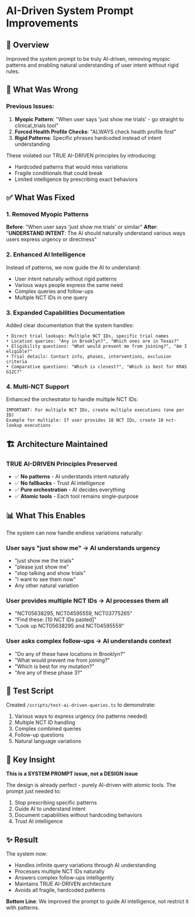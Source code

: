 # AI-Driven System Prompt Improvements

## 🎯 Overview

Improved the system prompt to be truly AI-driven, removing myopic patterns and enabling natural understanding of user intent without rigid rules.

## 🚨 What Was Wrong

### Previous Issues:
1. **Myopic Pattern**: "When user says 'just show me trials' - go straight to clinical_trials tool"
2. **Forced Health Profile Checks**: "ALWAYS check health profile first"
3. **Rigid Patterns**: Specific phrases hardcoded instead of intent understanding

These violated our TRUE AI-DRIVEN principles by introducing:
- Hardcoded patterns that would miss variations
- Fragile conditionals that could break
- Limited intelligence by prescribing exact behaviors

## ✅ What Was Fixed

### 1. **Removed Myopic Patterns**
**Before**: "When user says 'just show me trials' or similar"
**After**: "**UNDERSTAND INTENT**: The AI should naturally understand various ways users express urgency or directness"

### 2. **Enhanced AI Intelligence**
Instead of patterns, we now guide the AI to understand:
- User intent naturally without rigid patterns
- Various ways people express the same need
- Complex queries and follow-ups
- Multiple NCT IDs in one query

### 3. **Expanded Capabilities Documentation**
Added clear documentation that the system handles:
```
• Direct trial lookups: Multiple NCT IDs, specific trial names
• Location queries: "Any in Brooklyn?", "Which ones are in Texas?"
• Eligibility questions: "What would prevent me from joining?", "Am I eligible?"
• Trial details: Contact info, phases, interventions, exclusion criteria
• Comparative questions: "Which is closest?", "Which is best for KRAS G12C?"
```

### 4. **Multi-NCT Support**
Enhanced the orchestrator to handle multiple NCT IDs:
```
IMPORTANT: For multiple NCT IDs, create multiple executions (one per ID)
Example for multiple: If user provides 10 NCT IDs, create 10 nct-lookup executions
```

## 🏗️ Architecture Maintained

### TRUE AI-DRIVEN Principles Preserved
- ✅ **No patterns** - AI understands intent naturally
- ✅ **No fallbacks** - Trust AI intelligence
- ✅ **Pure orchestration** - AI decides everything
- ✅ **Atomic tools** - Each tool remains single-purpose

## 📊 What This Enables

The system can now handle endless variations naturally:

### User says "just show me" → AI understands urgency
- "just show me the trials"
- "please just show me"
- "stop talking and show trials"
- "I want to see them now"
- Any other natural variation

### User provides multiple NCT IDs → AI processes them all
- "NCT05638295, NCT04595559, NCT03775265"
- "Find these: [10 NCT IDs pasted]"
- "Look up NCT05638295 and NCT04595559"

### User asks complex follow-ups → AI understands context
- "Do any of these have locations in Brooklyn?"
- "What would prevent me from joining?"
- "Which is best for my mutation?"
- "Are any of these phase 3?"

## 🧪 Test Script

Created `/scripts/test-ai-driven-queries.ts` to demonstrate:
1. Various ways to express urgency (no patterns needed)
2. Multiple NCT ID handling
3. Complex combined queries
4. Follow-up questions
5. Natural language variations

## 🎯 Key Insight

**This is a SYSTEM PROMPT issue, not a DESIGN issue**

The design is already perfect - purely AI-driven with atomic tools. The prompt just needed to:
1. Stop prescribing specific patterns
2. Guide AI to understand intent
3. Document capabilities without hardcoding behaviors
4. Trust AI intelligence

## ✨ Result

The system now:
- Handles infinite query variations through AI understanding
- Processes multiple NCT IDs naturally
- Answers complex follow-ups intelligently
- Maintains TRUE AI-DRIVEN architecture
- Avoids all fragile, hardcoded patterns

**Bottom Line**: We improved the prompt to guide AI intelligence, not restrict it with patterns.
